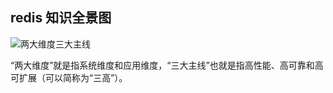 ## redis 知识全景图
![两大维度三大主线](https://youdaoyun1.oss-cn-shenzhen.aliyuncs.com/ES/redis%E6%A0%B8%E5%BF%83%E8%AE%BE%E8%AE%A1%E6%A6%82%E8%BF%B0.jpg)

“两大维度”就是指系统维度和应用维度，“三大主线”也就是指高性能、高可靠和高可扩展（可以简称为“三高”）。